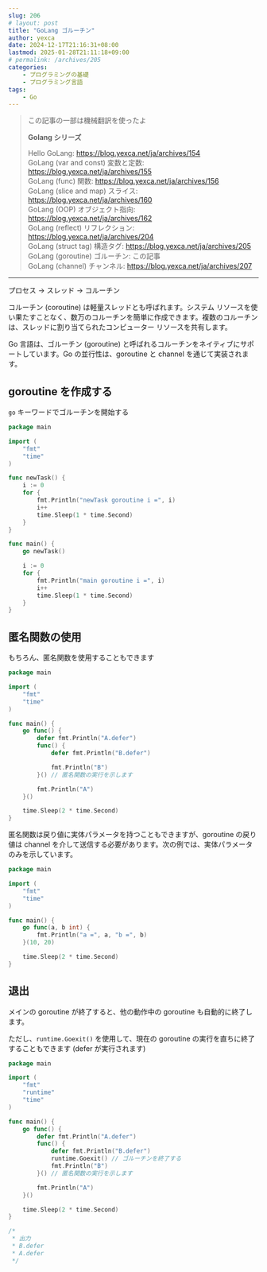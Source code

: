 ```yaml
---
slug: 206
# layout: post
title: "GoLang ゴルーチン"
author: yexca
date: 2024-12-17T21:16:31+08:00
lastmod: 2025-01-28T21:11:18+09:00
# permalink: /archives/205
categories:
    - プログラミングの基礎
    - プログラミング言語
tags:
    - Go
--- 
```


> この記事の一部は機械翻訳を使ったよ
>
> **Golang シリーズ**
>
> Hello GoLang: <https://blog.yexca.net/ja/archives/154>  
> GoLang (var and const) 変数と定数: <https://blog.yexca.net/ja/archives/155>  
> GoLang (func) 関数: <https://blog.yexca.net/ja/archives/156>  
> GoLang (slice and map) スライス: <https://blog.yexca.net/ja/archives/160>  
> GoLang (OOP) オブジェクト指向: <https://blog.yexca.net/ja/archives/162>  
> GoLang (reflect) リフレクション: <https://blog.yexca.net/ja/archives/204>  
> GoLang (struct tag) 構造タグ: <https://blog.yexca.net/ja/archives/205>  
> GoLang (goroutine) ゴルーチン: この記事  
> GoLang (channel) チャンネル: <https://blog.yexca.net/ja/archives/207>  

---

プロセス -> スレッド -> コルーチン

コルーチン (coroutine) は軽量スレッドとも呼ばれます。システム リソースを使い果たすことなく、数万のコルーチンを簡単に作成できます。複数のコルーチンは、スレッドに割り当てられたコンピューター リソースを共有します。

Go 言語は、ゴルーチン (goroutine) と呼ばれるコルーチンをネイティブにサポートしています。Go の並行性は、goroutine と channel を通じて実装されます。

## goroutine を作成する

`go` キーワードでゴルーチンを開始する

```go
package main

import (
    "fmt"
    "time"
)

func newTask() {
    i := 0
    for {
        fmt.Println("newTask goroutine i =", i)
        i++
        time.Sleep(1 * time.Second)
    }
}

func main() {
    go newTask()

    i := 0
    for {
        fmt.Println("main goroutine i =", i)
        i++
        time.Sleep(1 * time.Second)
    }
}
```

## 匿名関数の使用

もちろん、匿名関数を使用することもできます

```go
package main

import (
    "fmt"
    "time"
)

func main() {
    go func() {
        defer fmt.Println("A.defer")
        func() {
            defer fmt.Println("B.defer")

            fmt.Println("B")
        }() // 匿名関数の実行を示します

        fmt.Println("A")
    }()

    time.Sleep(2 * time.Second)
}
```

匿名関数は戻り値に実体パラメータを持つこともできますが、goroutine の戻り値は channel を介して送信する必要があります。次の例では、実体パラメータのみを示しています。

```go
package main

import (
    "fmt"
    "time"
)

func main() {
    go func(a, b int) {
        fmt.Println("a =", a, "b =", b)
    }(10, 20)

    time.Sleep(2 * time.Second)
}
```

## 退出

メインの goroutine が終了すると、他の動作中の goroutine も自動的に終了します。

ただし、`runtime.Goexit()` を使用して、現在の goroutine の実行を直ちに終了することもできます (defer が実行されます)

```go
package main

import (
    "fmt"
    "runtime"
    "time"
)

func main() {
    go func() {
        defer fmt.Println("A.defer")
        func() {
            defer fmt.Println("B.defer")
            runtime.Goexit() // ゴルーチンを終了する
            fmt.Println("B")
        }() // 匿名関数の実行を示します

        fmt.Println("A")
    }()

    time.Sleep(2 * time.Second)
}

/*
 * 出力
 * B.defer
 * A.defer
 */
```
